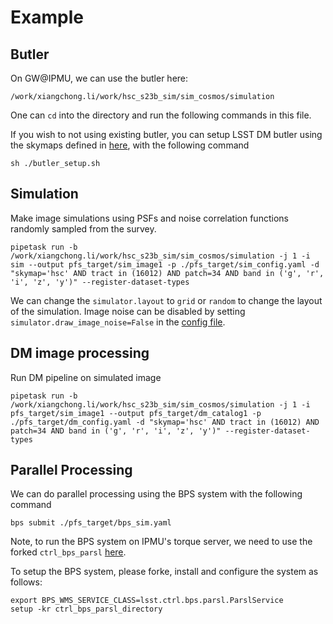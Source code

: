# Example

## Butler

On GW@IPMU, we can use the butler here:
```shell
/work/xiangchong.li/work/hsc_s23b_sim/sim_cosmos/simulation
```
One can `cd` into the directory and run the following commands in this file.

If you wish to not using existing butler, you can setup LSST DM butler using
the skymaps defined in [here](./skymap.py), with the following command

```shell
sh ./butler_setup.sh
```

## Simulation

Make image simulations using PSFs and noise correlation functions randomly
sampled from the survey.

```shell
pipetask run -b /work/xiangchong.li/work/hsc_s23b_sim/sim_cosmos/simulation -j 1 -i sim --output pfs_target/sim_image1 -p ./pfs_target/sim_config.yaml -d "skymap='hsc' AND tract in (16012) AND patch=34 AND band in ('g', 'r', 'i', 'z', 'y')" --register-dataset-types
```

We can change the `simulator.layout` to `grid` or `random` to change the layout
of the simulation.
Image noise can be disabled by setting `simulator.draw_image_noise=False` in
the [config file](./pfs_target/sim_config.yaml).

## DM image processing

Run DM pipeline on simulated image

```shell
pipetask run -b /work/xiangchong.li/work/hsc_s23b_sim/sim_cosmos/simulation -j 1 -i pfs_target/sim_image1 --output pfs_target/dm_catalog1 -p ./pfs_target/dm_config.yaml -d "skymap='hsc' AND tract in (16012) AND patch=34 AND band in ('g', 'r', 'i', 'z', 'y')" --register-dataset-types
```

## Parallel Processing

We can do parallel processing using the BPS system with the following command

```shell
bps submit ./pfs_target/bps_sim.yaml
```

Note, to run the BPS system on IPMU's torque server, we need to use the forked
`ctrl_bps_parsl` [here](https://github.com/mr-superonion/ctrl_bps_parsl).

To setup the BPS system, please forke, install and configure the system as
follows:

```shell
export BPS_WMS_SERVICE_CLASS=lsst.ctrl.bps.parsl.ParslService
setup -kr ctrl_bps_parsl_directory
```
